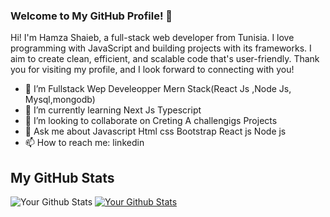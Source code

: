 ### Welcome to My GitHub Profile! 👋

Hi! I'm Hamza Shaieb, a full-stack web developer from Tunisia. I love programming with JavaScript and building projects with its frameworks. I aim to create clean, efficient, and scalable code that's user-friendly. Thank you for visiting my profile, and I look forward to connecting with you!



- 🔭 I’m Fullstack Wep Develeopper Mern Stack(React Js ,Node Js, Mysql,mongodb)
- 🌱 I’m currently learning Next Js Typescript
- 👯 I’m looking to collaborate on Creting A challengigs Projects
- 💬 Ask me about Javascript Html css Bootstrap React js Node js  
- 📫 How to reach me: 
linkedin

## My  GitHub Stats

<!-- Add your GitHub stats generated from a tool like https://github.com/anuraghazra/github-readme-stats -->
![Your Github Stats](https://github-readme-stats.vercel.app/api?username=yourusername&show_icons=true)
[![Your Github Stats](https://github-readme-stats.vercel.app/api?username=your_username_here&show_icons=true&theme=your_color_scheme_here)](https://github.com/your_username_here)
